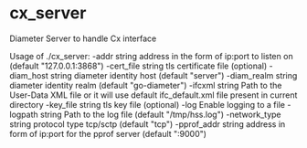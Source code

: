# cx_server
Diameter Server to handle Cx interface


Usage of ./cx_server:
  -addr string
        address in the form of ip:port to listen on (default "127.0.0.1:3868")
  -cert_file string
        tls certificate file (optional)
  -diam_host string
        diameter identity host (default "server")
  -diam_realm string
        diameter identity realm (default "go-diameter")
  -ifcxml string
        Path to the User-Data XML file or it will use default ifc_default.xml file present in current directory
  -key_file string
        tls key file (optional)
  -log
        Enable logging to a file
  -logpath string
        Path to the log file (default "/tmp/hss.log")
  -network_type string
        protocol type tcp/sctp (default "tcp")
  -pprof_addr string
        address in form of ip:port for the pprof server (default ":9000")
